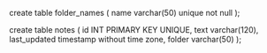 <!-- created the folder table -->
create table folder_names (
    name varchar(50) unique not null
);

<!-- creates the notes table -->
create table notes (
    id INT PRIMARY KEY UNIQUE,
    text varchar(120),
    last_updated timestamp without time zone,
    folder varchar(50)
);